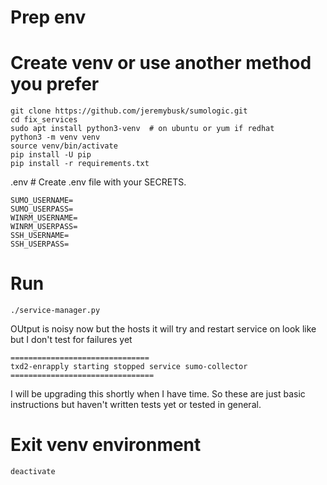 # Prep env

# Create venv or use another method you prefer
```
git clone https://github.com/jeremybusk/sumologic.git
cd fix_services
sudo apt install python3-venv  # on ubuntu or yum if redhat
python3 -m venv venv
source venv/bin/activate
pip install -U pip
pip install -r requirements.txt
```

.env  # Create .env file with your SECRETS.
```
SUMO_USERNAME=
SUMO_USERPASS=
WINRM_USERNAME=
WINRM_USERPASS=
SSH_USERNAME=
SSH_USERPASS=
```

# Run
```
./service-manager.py 
```

OUtput is noisy now but the hosts it will try and restart service on look like but I don't test for failures yet
```
===============================
txd2-enrapply starting stopped service sumo-collector
================================
```

I will be upgrading this shortly when I have time. So these are just basic instructions but haven't written tests yet or tested in general.

# Exit venv environment
```
deactivate
```
